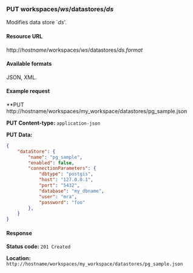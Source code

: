 ### PUT workspaces/_ws_/datastores/_ds_

Modifies data store `_ds_'.

#### Resource URL

http://_hostname_/workspaces/_ws_/datastores/_ds.format_

#### Available formats

JSON, XML.

#### Example request

**PUT http://hostname/workspaces/my_workspace/datastores/pg_sample.json

**PUT Content-type:** `application-json`

**PUT Data:**

```json
{
    "dataStore": {
        "name": "pg_sample",
        "enabled": false,
        "connectionParameters": {
            "dbtype": "postgis",
            "host": "127.0.0.1",
            "port": "5432",
            "database": "my_dbname",
            "user": "mra",
            "password": "foo"
        },
    }
}
```

#### Response

**Status code:** `201 Created`

**Location:** `http://hostname/workspaces/my_workspace/datastores/pg_sample.json`

